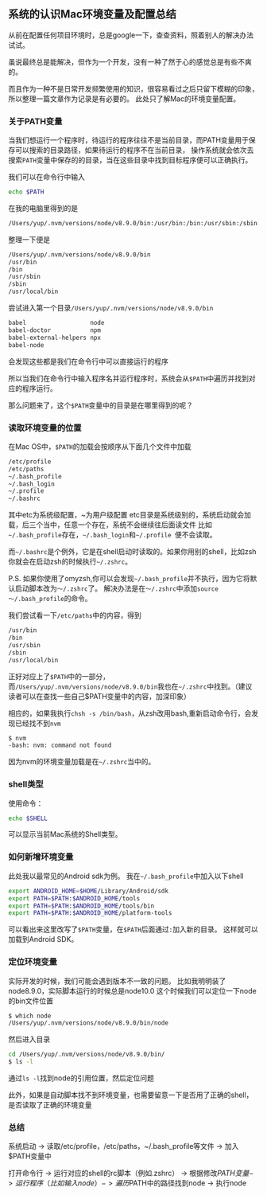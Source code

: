 ## 系统的认识Mac环境变量及配置总结

从前在配置任何项目环境时，总是google一下，查查资料，照着别人的解决办法试试。

虽说最终总是能解决，但作为一个开发，没有一种了然于心的感觉总是有些不爽的。

而且作为一种不是日常开发频繁使用的知识，很容易看过之后只留下模糊的印象，所以整理一篇文章作为记录是有必要的。
此处只了解Mac的环境变量配置。



### 关于PATH变量
当我们想运行一个程序时，待运行的程序往往不是当前目录，而PATH变量用于保存可以搜索的目录路径，如果待运行的程序不在当前目录，
操作系统就会依次去搜索`PATH`变量中保存的的目录，当在这些目录中找到目标程序便可以正确执行。

我们可以在命令行中输入
```bash
echo $PATH
```
在我的电脑里得到的是
```bash
/Users/yup/.nvm/versions/node/v8.9.0/bin:/usr/bin:/bin:/usr/sbin:/sbin:/usr/local/bin
```
整理一下便是
```bash
/Users/yup/.nvm/versions/node/v8.9.0/bin
/usr/bin
/bin
/usr/sbin
/sbin
/usr/local/bin
```
尝试进入第一个目录`/Users/yup/.nvm/versions/node/v8.9.0/bin`
```bash
babel                  node
babel-doctor           npm
babel-external-helpers npx
babel-node
```
会发现这些都是我们在命令行中可以直接运行的程序

所以当我们在命令行中输入程序名并运行程序时，系统会从`$PATH`中遍历并找到对应的程序运行。

那么问题来了，这个`$PATH`变量中的目录是在哪里得到的呢？

### 读取环境变量的位置
在Mac OS中，`$PATH`的加载会按顺序从下面几个文件中加载
```bash
/etc/profile
/etc/paths
~/.bash_profile 
~/.bash_login 
~/.profile 
~/.bashrc
```
其中etc为系统级配置，~为用户级配置
etc目录是系统级别的，系统启动就会加载，后三个当中，任意一个存在，系统不会继续往后面读文件
比如`~/.bash_profile`存在，`~/.bash_login`和`~/.profile `便不会读取。

而`~/.bashrc`是个例外，它是在shell启动时读取的。如果你用别的shell，比如zsh
你就会在启动zsh的时候执行`~/.zshrc`。

P.S. 如果你使用了omyzsh,你可以会发现`~/.bash_profile`并不执行，因为它将默认启动脚本改为`～/.zshrc`了。
解决办法是在`～/.zshrc`中添加`source ～/.bash_profile`的命令。

我们尝试看一下`/etc/paths`中的内容，得到
```bash
/usr/bin
/bin
/usr/sbin
/sbin
/usr/local/bin
```
正好对应上了`$PATH`中的一部分，
而`/Users/yup/.nvm/versions/node/v8.9.0/bin`我也在`~/.zshrc`中找到。（建议读者可以在查找一些自己$PATH变量中的内容，加深印象）

相应的，如果我执行`chsh -s /bin/bash`，从zsh改用bash,重新启动命令行，会发现已经找不到`nvm`
```bash
$ nvm
-bash: nvm: command not found
```
因为nvm的环境变量加载是在`~/.zshrc`当中的。

### shell类型
使用命令：
```bash
echo $SHELL
```
可以显示当前Mac系统的Shell类型。

### 如何新增环境变量
此处我以最常见的Android sdk为例。
我在`~/.bash_profile`中加入以下shell
```bash
export ANDROID_HOME=$HOME/Library/Android/sdk
export PATH=$PATH:$ANDROID_HOME/tools
export PATH=$PATH:$ANDROID_HOME/tools/bin
export PATH=$PATH:$ANDROID_HOME/platform-tools
```
可以看出来这里改写了`$PATH`变量，在`$PATH`后面通过`:`加入新的目录。
这样就可以加载到Android SDK。

### 定位环境变量
实际开发的时候，我们可能会遇到版本不一致的问题。
比如我明明装了node8.9.0，实际脚本运行的时候总是node10.0
这个时候我们可以定位一下node的bin文件位置
```bash
$ which node
/Users/yup/.nvm/versions/node/v8.9.0/bin/node
```
然后进入目录
```bash
cd /Users/yup/.nvm/versions/node/v8.9.0/bin/
$ ls -l
```
通过`ls -l`找到node的引用位置，然后定位问题

此外，如果是自动脚本找不到环境变量，也需要留意一下是否用了正确的shell，是否读取了正确的环境变量


### 总结
系统启动 -> 读取/etc/profile，/etc/paths，~/.bash_profile等文件 -> 加入$PATH变量中

打开命令行 -> 运行对应的shell的rc脚本（例如.zshrc） -> 根据修改$PATH变量 -> 运行程序（比如输入node） -> 遍历$PATH中的路径找到node -> 执行node 

